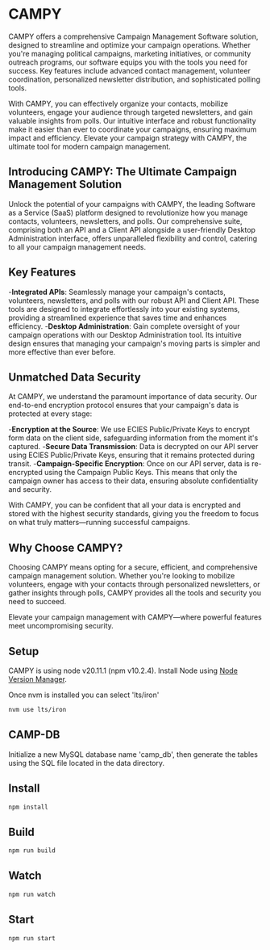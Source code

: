 # CAMPY

CAMPY offers a comprehensive Campaign Management Software solution, designed to streamline and optimize your campaign operations. Whether you're managing political campaigns, marketing initiatives, or community outreach programs, our software equips you with the tools you need for success. Key features include advanced contact management, volunteer coordination, personalized newsletter distribution, and sophisticated polling tools. 

With CAMPY, you can effectively organize your contacts, mobilize volunteers, engage your audience through targeted newsletters, and gain valuable insights from polls. Our intuitive interface and robust functionality make it easier than ever to coordinate your campaigns, ensuring maximum impact and efficiency. Elevate your campaign strategy with CAMPY, the ultimate tool for modern campaign management.

## Introducing CAMPY: The Ultimate Campaign Management Solution

Unlock the potential of your campaigns with CAMPY, the leading Software as a Service (SaaS) platform designed to revolutionize how you manage contacts, volunteers, newsletters, and polls. Our comprehensive suite, comprising both an API and a Client API alongside a user-friendly Desktop Administration interface, offers unparalleled flexibility and control, catering to all your campaign management needs.

## Key Features

-**Integrated APIs**: Seamlessly manage your campaign's contacts, volunteers, newsletters, and polls with our robust API and Client API. These tools are designed to integrate effortlessly into your existing systems, providing a streamlined experience that saves time and enhances efficiency.
-**Desktop Administration**: Gain complete oversight of your campaign operations with our Desktop Administration tool. Its intuitive design ensures that managing your campaign's moving parts is simpler and more effective than ever before.

## Unmatched Data Security

At CAMPY, we understand the paramount importance of data security. Our end-to-end encryption protocol ensures that your campaign's data is protected at every stage:

-**Encryption at the Source**: We use ECIES Public/Private Keys to encrypt form data on the client side, safeguarding information from the moment it's captured.
-**Secure Data Transmission**: Data is decrypted on our API server using ECIES Public/Private Keys, ensuring that it remains protected during transit.
-**Campaign-Specific Encryption**: Once on our API server, data is re-encrypted using the Campaign Public Keys. This means that only the campaign owner has access to their data, ensuring absolute confidentiality and security.

With CAMPY, you can be confident that all your data is encrypted and stored with the highest security standards, giving you the freedom to focus on what truly matters—running successful campaigns.

## Why Choose CAMPY?

Choosing CAMPY means opting for a secure, efficient, and comprehensive campaign management solution. Whether you're looking to mobilize volunteers, engage with your contacts through personalized newsletters, or gather insights through polls, CAMPY provides all the tools and security you need to succeed.

Elevate your campaign management with CAMPY—where powerful features meet uncompromising security.

## Setup
CAMPY is using node v20.11.1 (npm v10.2.4). Install Node using [Node Version Manager](https://github.com/nvm-sh/nvm?tab=readme-ov-file#installing-and-updating).

Once nvm is installed you can select 'lts/iron'
```sh
nvm use lts/iron
```

## CAMP-DB
Initialize a new MySQL database name 'camp_db', then generate the tables using the SQL file located in the data directory.

## Install
```sh
npm install
```

## Build
```sh
npm run build
```

## Watch
```sh
npm run watch
```

## Start
```sh
npm run start
```
